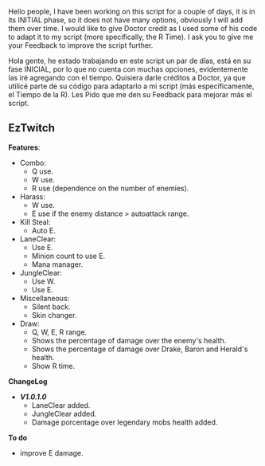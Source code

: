 Hello people, I have been working on this script for a couple of days, it is in its INITIAL phase, so it does not have many options, obviously I will add them over time. I would like to give Doctor credit as I used some of his code to adapt it to my script (more specifically, the R Time). I ask you to give me your Feedback to improve the script further.

Hola gente, he estado trabajando en este script un par de días, está en su fase INICIAL, por lo que no cuenta con muchas opciones, evidentemente las iré agregando con el tiempo. Quisiera darle créditos a Doctor, ya que utilicé parte de su código para adaptarlo a mi script (más específicamente, el Tiempo de la R). Les Pido que me den su Feedback para mejorar más el script.

## EzTwitch
**Features**:
- Combo:
  - Q use.
  - W use.
  - R use (dependence on the number of enemies).
- Harass:
  - W use.
  - E use if the enemy distance > autoattack range.
- Kill Steal:
  - Auto E.
- LaneClear:
  - Use E.
  - Minion count to use E.
  - Mana manager.
- JungleClear:
  - Use W.
  - Use E. 
- Miscellaneous:
  - Silent back.
  - Skin changer.
- Draw:
  - Q, W, E, R range.
  - Shows the percentage of damage over the enemy's health. 
  - Shows the percentage of damage over Drake, Baron and Herald's health.
  - Show R time.
 
**ChangeLog**
- ***V1.0.1.0***
  - LaneClear added.
  - JungleClear added.
  - Damage porcentage over legendary mobs health added.
  
**To do**
- improve E damage.
